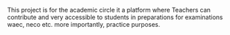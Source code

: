 This project is for the academic circle
it a platform where Teachers can contribute and very accessible to students 
in preparations for examinations waec, neco etc.
more importantly, practice purposes.
